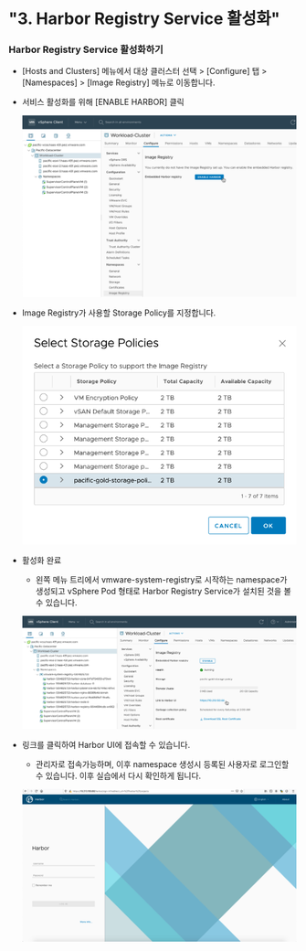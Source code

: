 # "3. Harbor Registry Service 활성화"

### Harbor Registry Service 활성화하기
- [Hosts and Clusters] 메뉴에서 대상 클러스터 선택 > [Configure] 탭 > [Namespaces] > [Image Registry] 메뉴로 이동합니다.

- 서비스 활성화를 위해 [ENABLE HARBOR] 클릭

  ![](images/harbor-1.png)

- Image Registry가 사용할 Storage Policy를 지정합니다.

  ![](images/harbor-2.png)
    
- 활성화 완료
  * 왼쪽 메뉴 트리에서 vmware-system-registry로 시작하는 namespace가 생성되고 vSphere Pod 형태로 Harbor Registry Service가 설치된 것을 볼 수 있습니다.

  ![](images/harbor-3.png)

- 링크를 클릭하여 Harbor UI에 접속할 수 있습니다.
  * 관리자로 접속가능하며, 이후 namespace 생성시 등록된 사용자로 로그인할 수 있습니다. 이후 실습에서 다시 확인하게 됩니다.

  ![](images/harbor-4.png)
